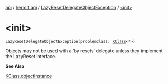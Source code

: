 [api](../../index.md) / [hermit.api](../index.md) / [LazyResetDelegateObjectException](index.md) / [&lt;init&gt;](./-init-.md)

# &lt;init&gt;

`LazyResetDelegateObjectException(problemClass: `[`KClass`](https://kotlinlang.org/api/latest/jvm/stdlib/kotlin.reflect/-k-class/index.html)`<*>)`

Objects may not be used with a 'by resets' delegate unless they implement the LazyReset interface.

**See Also**

[KClass.objectInstance](https://kotlinlang.org/api/latest/jvm/stdlib/kotlin.reflect/-k-class/object-instance.html)

